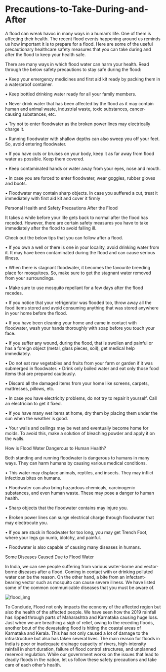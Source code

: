 # Precautions-to-Take-During-and-After


A flood can wreak havoc in many ways in a human’s
life. One of them is affecting their health. The recent
flood events happening around us reminds us how
important it is to prepare for a flood. Here are some
of the useful precautionary healthcare safety
measures that you can take during and after the
flood to keep your health safe.


There are many ways in which flood water can harm your health. Read through the below safety precautions to stay safe during the flood:



• Keep your emergency medicines and first aid kit ready by packing them in a waterproof container.


• Keep bottled drinking water ready for all your family members.


• Never drink water that has been affected by the flood as it may contain human and animal waste, industrial waste, toxic substances, cancer-causing substances, etc.


• Try not to enter floodwater as the broken power lines may electrically charge it.


• Running floodwater with shallow depths can also sweep you off your feet. So, avoid entering floodwater.


• If you have cuts or bruises on your body, keep it as far away from flood water as possible. Keep them covered.


• Keep contaminated hands or water away from your eyes, nose and mouth.


• In case you are forced to enter floodwater, wear goggles, rubber gloves and boots.


• Floodwater may contain sharp objects. In case you suffered a cut, treat it immediately with first aid kit and cover it firmly


Personal Health and Safety Precautions After the Flood


It takes a while before your life gets back to normal after the flood has receded. However, there are certain safety measures you have to take immediately after the flood to avoid falling ill.


Check out the below tips that you can follow after a flood.



• If you own a well or there is one in your locality, avoid drinking water from it. It may have been contaminated during the flood and can cause serious illness.


• When there is stagnant floodwater, it becomes the favourite breeding place for mosquitoes. So, make sure to get the stagnant water removed from your surroundings.


• Make sure to use mosquito repellant for a few days after the flood recedes.


• If you notice that your refrigerator was flooded too, throw away all the food items stored and avoid consuming anything that was stored anywhere in your home before the flood.


• If you have been cleaning your home and came in contact with floodwater, wash your hands thoroughly with soap before you touch your face.


• If you suffer any wound, during the flood, that is swollen and painful or has a foreign object (metal, glass pieces, soil), get medical help immediately.


• Do not eat raw vegetables and fruits from your farm or garden if it was submerged in floodwater.
• Drink only boiled water and eat only those food items that are prepared cautiously.


• Discard all the damaged items from your home like screens, carpets, mattresses, pillows, etc.


• In case you have electricity problems, do not try to repair it yourself. Call an electrician to get it fixed.


• If you have many wet items at home, dry them by placing them under the sun when the weather is good.


• Your walls and ceilings may be wet and eventually become home for molds. To avoid this, make a solution of bleaching powder and apply it on the walls.


How is Flood Water Dangerous to Human Health?



Both standing and running floodwater is dangerous to humans in many ways. They can harm humans by causing various medical conditions.


• This water may displace animals, reptiles, and insects. They may inflict infectious bites on humans.


• Floodwater can also bring hazardous chemicals, carcinogenic substances, and even human waste. These may pose a danger to human health.


• Sharp objects that the floodwater contains may injure you.


• Broken power lines can surge electrical charge through floodwater that may electrocute you.


• If you are stuck in floodwater for too long, you may get Trench Foot, where your legs go numb, blotchy, and painful.


• Floodwater is also capable of causing many diseases in humans.


Some Diseases Caused Due to Flood Water



In India, we can see people suffering from various water-borne and vector-borne diseases after a flood. Coming in contact with or drinking polluted water can be the reason. On the other hand, a bite from an infectant-bearing vector such as mosquito can cause severe illness. We have listed some of the common communicable diseases that you must be aware of.




![flood_img ](https://user-images.githubusercontent.com/64910825/114279621-33fb4380-9a53-11eb-9a2f-005bb2c32d9f.png)



To Conclude,
Flood not only impacts the economy of the affected region but also the health of the affected people. We have seen how the 2019 rainfall has ripped through parts of Maharashtra and Karnataka causing huge loss. Just when we are breathing a sigh of relief, owing to the receding floods, another bout of the devastating flood is hitting the coastal areas of Karnataka and Kerala. This has not only caused a lot of damage to the infrastructure but also has taken several lives.
The main reason for floods in India is poor or inadequate drainage capacity of rivers, high-intensity rainfall in short duration, failure of flood control structures, and unplanned reservoir regulation.
While our government works on the issues that lead to deadly floods in the nation, let us follow these safety precautions and take care of each other’s health.
